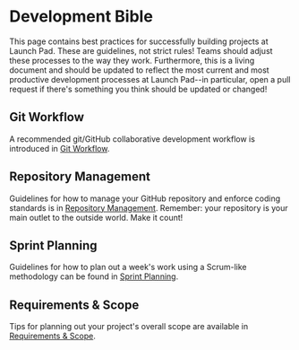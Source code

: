 # Development Bible

This page contains best practices for successfully building projects at Launch Pad.
These are guidelines, not strict rules!
Teams should adjust these processes to the way they work.
Furthermore, this is a living document and should be updated to reflect the most current and most productive development processes at Launch Pad--in particular,
open a pull request if there's something you think should be updated or changed!

## Git Workflow

A recommended git/GitHub collaborative development workflow is introduced in [Git Workflow](GitWorkflow.md).

## Repository Management

Guidelines for how to manage your GitHub repository and enforce coding standards is in [Repository Management](RepositoryManagement.md).
Remember: your repository is your main outlet to the outside world.
Make it count!

## Sprint Planning

Guidelines for how to plan out a week's work using a Scrum-like methodology can be found in [Sprint Planning](SprintPlanning.md).

## Requirements & Scope

Tips for planning out your project's overall scope are available in [Requirements & Scope](Requirements.md).
